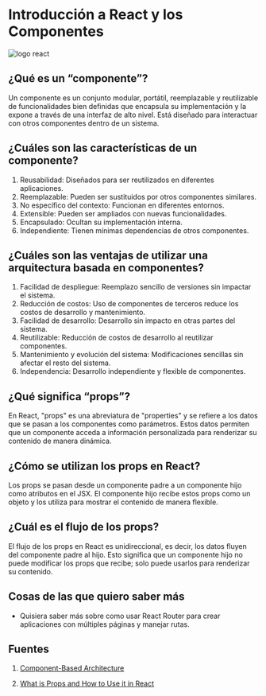 # Introducción a React y los Componentes

![logo react](https://i.pinimg.com/564x/cb/a0/b8/cba0b89d2bf2d96a1ed26edb5849f804.jpg)

## ¿Qué es un “componente”?

Un componente es un conjunto modular, portátil, reemplazable y reutilizable de funcionalidades bien definidas que encapsula su implementación y la expone a través de una interfaz de alto nivel. Está diseñado para interactuar con otros componentes dentro de un sistema.

## ¿Cuáles son las características de un componente?

1. Reusabilidad: Diseñados para ser reutilizados en diferentes aplicaciones.
2. Reemplazable: Pueden ser sustituidos por otros componentes similares.
3. No específico del contexto: Funcionan en diferentes entornos.
4. Extensible: Pueden ser ampliados con nuevas funcionalidades.
5. Encapsulado: Ocultan su implementación interna.
6. Independiente: Tienen mínimas dependencias de otros componentes.

## ¿Cuáles son las ventajas de utilizar una arquitectura basada en componentes?

1. Facilidad de despliegue: Reemplazo sencillo de versiones sin impactar el sistema.
2. Reducción de costos: Uso de componentes de terceros reduce los costos de desarrollo y mantenimiento.
3. Facilidad de desarrollo: Desarrollo sin impacto en otras partes del sistema.
4. Reutilizable: Reducción de costos de desarrollo al reutilizar componentes.
5. Mantenimiento y evolución del sistema: Modificaciones sencillas sin afectar el resto del sistema.
6. Independencia: Desarrollo independiente y flexible de componentes.

## ¿Qué significa “props”?

En React, "props" es una abreviatura de "properties" y se refiere a los datos que se pasan a los componentes como parámetros. Estos datos permiten que un componente acceda a información personalizada para renderizar su contenido de manera dinámica.

## ¿Cómo se utilizan los props en React?

Los props se pasan desde un componente padre a un componente hijo como atributos en el JSX. El componente hijo recibe estos props como un objeto y los utiliza para mostrar el contenido de manera flexible.

## ¿Cuál es el flujo de los props?

El flujo de los props en React es unidireccional, es decir, los datos fluyen del componente padre al hijo. Esto significa que un componente hijo no puede modificar los props que recibe; solo puede usarlos para renderizar su contenido.

## Cosas de las que quiero saber más

* Quisiera saber más sobre como usar React Router para crear aplicaciones con múltiples páginas y manejar rutas.

## Fuentes

1. [Component-Based Architecture](https://www.tutorialspoint.com/software_architecture_design/component_based_architecture.htm)

2. [What is Props and How to Use it in React](https://www.freecodecamp.org/news/how-to-use-props-in-reactjs/)
